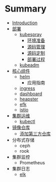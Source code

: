 # Summary

* [Introduction](README.md)
* [部署](bu-shu.md)
  * [kubespray](bu-shu/kubespray.md)
    * [环境准备](bu-shu/kubespray/huan-jing-zhun-bei.md)
    * [源码管理](bu-shu/kubespray/ding-zhi-yuan-ma.md)
    * [源码定制](bu-shu/kubespray/yuan-ma-ding-zhi.md)
    * [部署过程](bu-shu/kubespray/bu-shu-guo-cheng.md)
  * [kubeadm](bu-shu/kubeadm.md)
* [核心组件](ji-qun-guan-li.md)
  * [helm](helm.md)
    * 应用指南
  * [ingress](ingress.md)
  * [dashboard](dashboard.md)
  * [heapster](heapster.md)
  * [efk](efk.md)
  * [istio](istio.md)
* [集群运维](ji-qun-yun-wei.md)
  * [kubectl](kubectl.md)
* [镜像仓库](jing-xiang-cang-ku.md)
  * [添加第三方仓库](jing-xiang-cang-ku/tian-jia-di-san-fang-cang-ku.md)
* 分布式存储
  * ceph
  * rook
* 集群监控
  * Prometheus
* 集群日志
  * [elk](elk.md)



